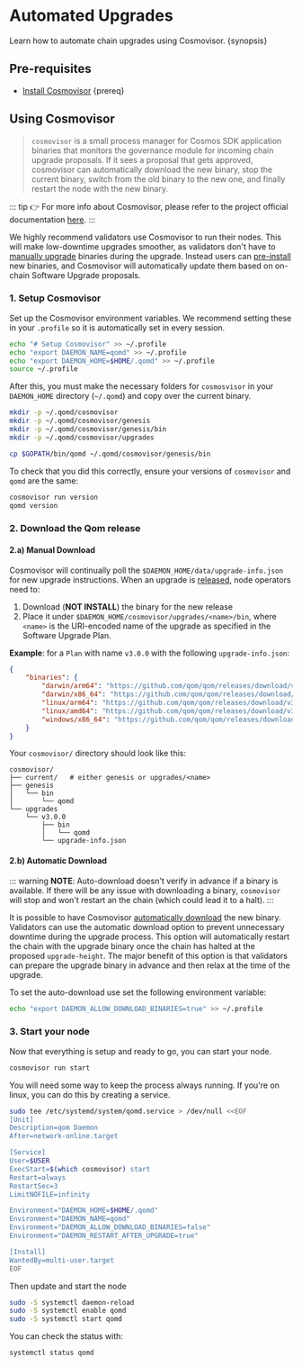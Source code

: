 <!--
order: 3
-->

# Automated Upgrades

Learn how to automate chain upgrades using Cosmovisor. {synopsis}

## Pre-requisites

- [Install Cosmovisor](https://docs.cosmos.network/main/tooling/cosmovisor#installation) {prereq}

## Using Cosmovisor

> `cosmovisor` is a small process manager for Cosmos SDK application binaries that monitors the governance module for incoming chain upgrade proposals. If it sees a proposal that gets approved, cosmovisor can automatically download the new binary, stop the current binary, switch from the old binary to the new one, and finally restart the node with the new binary.

::: tip
👉 For more info about Cosmovisor, please refer to the project official documentation [here](https://docs.cosmos.network/main/tooling/cosmovisor).
:::

<!-- markdown-link-check-disable-next-line -->
We highly recommend validators use Cosmovisor to run their nodes. This will make low-downtime upgrades smoother, as validators don't have to [manually upgrade](./manual.md) binaries during the upgrade. Instead users can [pre-install](#manual-download) new binaries, and Cosmovisor will automatically update them based on on-chain Software Upgrade proposals.

### 1. Setup Cosmovisor

Set up the Cosmovisor environment variables. We recommend setting these in your `.profile` so it is automatically set in every session.

```bash
echo "# Setup Cosmovisor" >> ~/.profile
echo "export DAEMON_NAME=qomd" >> ~/.profile
echo "export DAEMON_HOME=$HOME/.qomd" >> ~/.profile
source ~/.profile
```

After this, you must make the necessary folders for `cosmosvisor` in your `DAEMON_HOME` directory (`~/.qomd`) and copy over the current binary.

```bash
mkdir -p ~/.qomd/cosmovisor
mkdir -p ~/.qomd/cosmovisor/genesis
mkdir -p ~/.qomd/cosmovisor/genesis/bin
mkdir -p ~/.qomd/cosmovisor/upgrades

cp $GOPATH/bin/qomd ~/.qomd/cosmovisor/genesis/bin
```

To check that you did this correctly, ensure your versions of `cosmovisor` and `qomd` are the same:

```bash
cosmovisor run version
qomd version
```

### 2. Download the Qom release

<!-- NOTE: Using a h4 tag here so the relative markdown link used at the top of this document works -->
<h4 id="manual-download">2.a) Manual Download</h4>

Cosmovisor will continually poll the `$DAEMON_HOME/data/upgrade-info.json` for new upgrade instructions. When an upgrade is [released](https://github.com/qom/qomapp/releases), node operators need to:

1. Download (**NOT INSTALL**) the binary for the new release
2. Place it under `$DAEMON_HOME/cosmovisor/upgrades/<name>/bin`, where `<name>` is the URI-encoded name of the upgrade as specified in the Software Upgrade Plan.

**Example**: for a `Plan` with name `v3.0.0` with the following `upgrade-info.json`:

```json
{
    "binaries": {
        "darwin/arm64": "https://github.com/qom/qom/releases/download/v3.0.0/qom_3.0.0_Darwin_arm64.tar.gz",
        "darwin/x86_64": "https://github.com/qom/qom/releases/download/v3.0.0/qom_3.0.0_Darwin_x86_64.tar.gz",
        "linux/arm64": "https://github.com/qom/qom/releases/download/v3.0.0/qom_3.0.0_Linux_arm64.tar.gz",
        "linux/amd64": "https://github.com/qom/qom/releases/download/v3.0.0/qom_3.0.0_Linux_amd64.tar.gz",
        "windows/x86_64": "https://github.com/qom/qom/releases/download/v3.0.0/qom_3.0.0_Windows_x86_64.zip"
    }
}
```

Your `cosmovisor/` directory should look like this:

```shell
cosmovisor/
├── current/   # either genesis or upgrades/<name>
├── genesis
│   └── bin
│       └── qomd
└── upgrades
    └── v3.0.0
        ├── bin
        │   └── qomd
        └── upgrade-info.json
```

#### 2.b) Automatic Download

::: warning
**NOTE**: Auto-download doesn't verify in advance if a binary is available. If there will be any issue with downloading a binary, `cosmovisor` will stop and won't restart an the chain (which could lead it to a halt).
:::

It is possible to have Cosmovisor [automatically download](https://docs.cosmos.network/main/tooling/cosmovisor#auto-download) the new binary. Validators can use the automatic download option to prevent unnecessary downtime during the upgrade process. This option will automatically restart the chain with the upgrade binary once the chain has halted at the proposed `upgrade-height`. The major benefit of this option is that validators can prepare the upgrade binary in advance and then relax at the time of the upgrade.

To set the auto-download use set the following environment variable:

```bash
echo "export DAEMON_ALLOW_DOWNLOAD_BINARIES=true" >> ~/.profile
```

### 3. Start your node

Now that everything is setup and ready to go, you can start your node.

```bash
cosmovisor run start
```

You will need some way to keep the process always running. If you're on linux, you can do this by creating a service.

```bash
sudo tee /etc/systemd/system/qomd.service > /dev/null <<EOF
[Unit]
Description=qom Daemon
After=network-online.target

[Service]
User=$USER
ExecStart=$(which cosmovisor) start
Restart=always
RestartSec=3
LimitNOFILE=infinity

Environment="DAEMON_HOME=$HOME/.qomd"
Environment="DAEMON_NAME=qomd"
Environment="DAEMON_ALLOW_DOWNLOAD_BINARIES=false"
Environment="DAEMON_RESTART_AFTER_UPGRADE=true"

[Install]
WantedBy=multi-user.target
EOF
```

Then update and start the node

```bash
sudo -S systemctl daemon-reload
sudo -S systemctl enable qomd
sudo -S systemctl start qomd
```

You can check the status with:

```bash
systemctl status qomd
```
